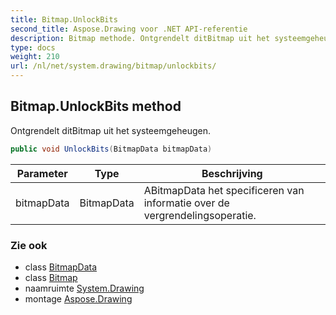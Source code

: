 ```yaml
---
title: Bitmap.UnlockBits
second_title: Aspose.Drawing voor .NET API-referentie
description: Bitmap methode. Ontgrendelt ditBitmap uit het systeemgeheugen.
type: docs
weight: 210
url: /nl/net/system.drawing/bitmap/unlockbits/
---
```

## Bitmap.UnlockBits method

Ontgrendelt ditBitmap uit het systeemgeheugen.

```csharp
public void UnlockBits(BitmapData bitmapData)
```

| Parameter | Type | Beschrijving |
| --- | --- | --- |
| bitmapData | BitmapData | ABitmapData het specificeren van informatie over de vergrendelingsoperatie. |

### Zie ook

* class [BitmapData](../../../system.drawing.imaging/bitmapdata/)
* class [Bitmap](../)
* naamruimte [System.Drawing](../../bitmap/)
* montage [Aspose.Drawing](../../../)


